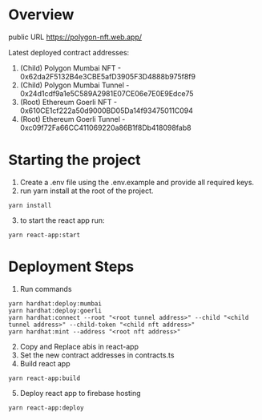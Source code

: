 # Overview
public URL https://polygon-nft.web.app/

Latest deployed contract addresses:
1. (Child) Polygon Mumbai NFT - 0x62da2F5132B4e3CBE5afD3905F3D4888b975f8f9
2. (Child) Polygon Mumbai Tunnel - 0x24d1cdf9a1e5C589A2981E07CE06e7E0E9Edce75
3. (Root) Ethereum Goerli NFT - 0x610CE1cf222a50d9000BD05Da14f93475011C094
4. (Root) Ethereum Goerli Tunnel - 0xc09f72Fa66CC411069220a86B1f8Db418098fab8

# Starting the project
1. Create a .env file using the .env.example and provide all required keys.
2. run yarn install at the root of the project.
```shell
yarn install
```
3. to start the react app run:
```shell
yarn react-app:start
```

# Deployment Steps
1. Run commands
```shell
yarn hardhat:deploy:mumbai
yarn hardhat:deploy:goerli
yarn hardhat:connect --root "<root tunnel address>" --child "<child tunnel address>" --child-token "<child nft address>"
yarn hardhat:mint --address "<root nft address>"
```
2. Copy and Replace abis in react-app
3. Set the new contract addresses in contracts.ts
4. Build react app
```shell 
yarn react-app:build
```
5. Deploy react app to firebase hosting
```shell 
yarn react-app:deploy
```
